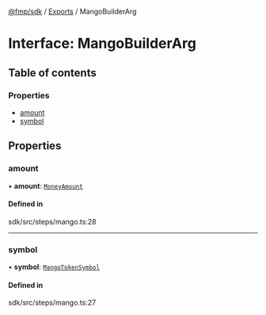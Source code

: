 [@fmp/sdk](../README.md) / [Exports](../modules.md) / MangoBuilderArg

# Interface: MangoBuilderArg

## Table of contents

### Properties

- [amount](MangoBuilderArg.md#amount)
- [symbol](MangoBuilderArg.md#symbol)

## Properties

### amount

• **amount**: [`MoneyAmount`](../modules.md#moneyamount)

#### Defined in

sdk/src/steps/mango.ts:28

___

### symbol

• **symbol**: [`MangoTokenSymbol`](../modules.md#mangotokensymbol)

#### Defined in

sdk/src/steps/mango.ts:27
